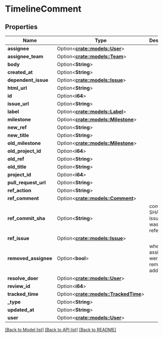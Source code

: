 # TimelineComment

## Properties

Name | Type | Description | Notes
------------ | ------------- | ------------- | -------------
**assignee** | Option<[**crate::models::User**](User.md)> |  | [optional]
**assignee_team** | Option<[**crate::models::Team**](Team.md)> |  | [optional]
**body** | Option<**String**> |  | [optional]
**created_at** | Option<**String**> |  | [optional]
**dependent_issue** | Option<[**crate::models::Issue**](Issue.md)> |  | [optional]
**html_url** | Option<**String**> |  | [optional]
**id** | Option<**i64**> |  | [optional]
**issue_url** | Option<**String**> |  | [optional]
**label** | Option<[**crate::models::Label**](Label.md)> |  | [optional]
**milestone** | Option<[**crate::models::Milestone**](Milestone.md)> |  | [optional]
**new_ref** | Option<**String**> |  | [optional]
**new_title** | Option<**String**> |  | [optional]
**old_milestone** | Option<[**crate::models::Milestone**](Milestone.md)> |  | [optional]
**old_project_id** | Option<**i64**> |  | [optional]
**old_ref** | Option<**String**> |  | [optional]
**old_title** | Option<**String**> |  | [optional]
**project_id** | Option<**i64**> |  | [optional]
**pull_request_url** | Option<**String**> |  | [optional]
**ref_action** | Option<**String**> |  | [optional]
**ref_comment** | Option<[**crate::models::Comment**](Comment.md)> |  | [optional]
**ref_commit_sha** | Option<**String**> | commit SHA where issue/PR was referenced | [optional]
**ref_issue** | Option<[**crate::models::Issue**](Issue.md)> |  | [optional]
**removed_assignee** | Option<**bool**> | whether the assignees were removed or added | [optional]
**resolve_doer** | Option<[**crate::models::User**](User.md)> |  | [optional]
**review_id** | Option<**i64**> |  | [optional]
**tracked_time** | Option<[**crate::models::TrackedTime**](TrackedTime.md)> |  | [optional]
**_type** | Option<**String**> |  | [optional]
**updated_at** | Option<**String**> |  | [optional]
**user** | Option<[**crate::models::User**](User.md)> |  | [optional]

[[Back to Model list]](../README.md#documentation-for-models) [[Back to API list]](../README.md#documentation-for-api-endpoints) [[Back to README]](../README.md)


